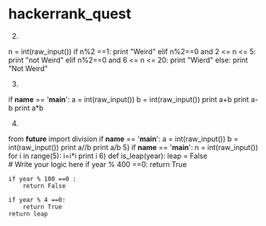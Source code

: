 # hackerrank_quest

2)
n = int(raw_input())
    if n%2 ==1:
        print "Weird"
    elif n%2==0 and 2 <= n <= 5:
        print "not Weird"
    elif n%2==0 and 6 <= n <= 20:
        print "Wierd"
    else:
        print "Not Weird"
        
3)
if __name__ == '__main__':
    a = int(raw_input())
    b = int(raw_input())
    print a+b
    print a-b
    print a*b
    
4)
from __future__ import division
if __name__ == '__main__':
    a = int(raw_input())
    b = int(raw_input())
    print a//b
    print a/b
5)
if __name__ == '__main__':
    n = int(raw_input())
    for i in range(5):
        i=i*i
        print i
6)
def is_leap(year):
    leap = False    
    # Write your logic here
    if year % 400 ==0:
        return True
    
    if year % 100 ==0 :
        return False
    
    if year % 4 ==0:
        return True  
    return leap

